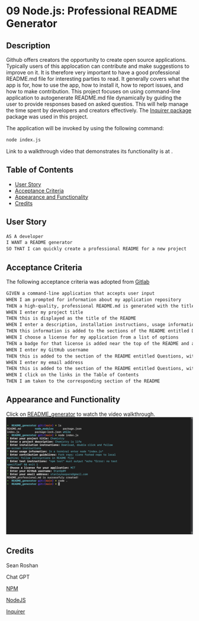 # 09 Node.js: Professional README Generator

## Description

Github offers creators the opportunity to  create open source applications. Typically users of this applocation can contribute and make suggestions to improve on it. It is therefore very important to have a good professional README.md file for interesting parties to read. It generally covers what the app is for, how to use the app, how to install it, how to report issues, and how to make contribution. This project focuses on using command-line application to autogenerate README.md file dynamically by guiding the user to provide responses based on asked questios. This will help manage the time spent by developers and creators effectively. The [Inquirer package](https://www.npmjs.com/package/inquirer/v/8.2.4) package was used in this project.

The application will be invoked by using the following command:

```bash
node index.js
```

Link to a walkthrough video that demonstrates its functionality is at .

## Table of Contents
- [User Story](#UserStory)
- [Acceptance Criteria](#AcceptanceCriteria)
- [Appearance and  Functionality](#Appearance&Functionality)
- [Credits](#Credits)

## User Story

```md
AS A developer
I WANT a README generator
SO THAT I can quickly create a professional README for a new project
```

## Acceptance Criteria

The following acceptance criteria was adopted from [Gitlab](https://git.bootcampcontent.com/University-of-Toronto/UTOR-VIRT-FSF-PT-05-2023-U-LOLC/-/tree/main/09-NodeJS/02-Challenge)

```md
GIVEN a command-line application that accepts user input
WHEN I am prompted for information about my application repository
THEN a high-quality, professional README.md is generated with the title of my project and sections entitled Description, Table of Contents, Installation, Usage, License, Contributing, Tests, and Questions
WHEN I enter my project title
THEN this is displayed as the title of the README
WHEN I enter a description, installation instructions, usage information, contribution guidelines, and test instructions
THEN this information is added to the sections of the README entitled Description, Installation, Usage, Contributing, and Tests
WHEN I choose a license for my application from a list of options
THEN a badge for that license is added near the top of the README and a notice is added to the section of the README entitled License that explains which license the application is covered under
WHEN I enter my GitHub username
THEN this is added to the section of the README entitled Questions, with a link to my GitHub profile
WHEN I enter my email address
THEN this is added to the section of the README entitled Questions, with instructions on how to reach me with additional questions
WHEN I click on the links in the Table of Contents
THEN I am taken to the corresponding section of the README
```

## Appearance and  Functionality

Click on [README_generator](https://watch.screencastify.com/v/WoIu8nRrp1CxQuzxykua) to watch the video walkthrough.
![Onscreen README generator](739201B3-E54D-4C40-9413-685B02C8D008.jpeg)

## Credits

Sean Roshan

Chat GPT

[NPM](https://www.npmjs.com/)

[NodeJS](https://nodejs.org/en)

[Inquirer](https://www.npmjs.com/package/inquirer)